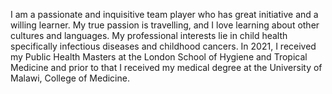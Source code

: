 I am a passionate and inquisitive team player who has great initiative and a willing learner. My true passion is travelling, and I love learning about other cultures and languages. My professional interests lie in child health specifically infectious diseases and childhood cancers. In 2021, I received my Public Health Masters at the London School of Hygiene and Tropical Medicine and prior to that I received my medical degree at the University of Malawi, College of Medicine.
